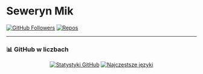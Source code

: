 # Seweryn Mik 

[![GitHub Followers](https://img.shields.io/github/followers/sewerynmik?label=Follow&style=for-the-badge)](https://github.com/sewerynmik)
[![Repos](https://img.shields.io/badge/Repositories-%E2%9C%94%EF%B8%8F-blue?style=for-the-badge)](https://github.com/sewerynmik?tab=repositories)

---

### 📊 **GitHub w liczbach**

<div align="center">
  
[![Statystyki GitHub](https://github-readme-stats.vercel.app/api?username=sewerynmik&theme=radical&show_icons=true&hide_border=true&count_private=true&include_all_commits=false&count_private=true&custom_title=Statystyki+Github&card_width=450)](https://github.com/sewerynmik)
[![Najczęstsze języki](https://github-readme-stats.vercel.app/api/top-langs/?username=sewerynmik&theme=radical&hide_border=true&layout=compact&langs_count=8&card_width=300)](https://github.com/sewerynmik)

</div>

